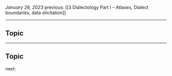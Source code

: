 *January 26, 2023*
previous: [[3 Dialectology Part I – Atlases, Dialect boundaries, data elicitation]]

---

## Topic


---

## Topic






next: 